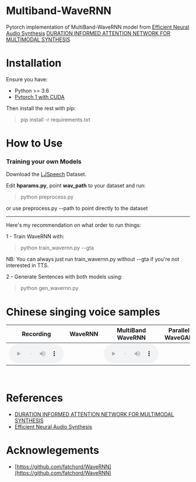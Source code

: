 # Multiband-WaveRNN


Pytorch implementation of MultiBand-WaveRNN model from
[Efficient Neural Audio Synthesis](https://arxiv.org/abs/1802.08435v1)
[DURATION INFORMED ATTENTION NETWORK FOR MULTIMODAL SYNTHESIS](https://arxiv.org/abs/1909.01700)


# Installation

Ensure you have:

* Python >= 3.6
* [Pytorch 1 with CUDA](https://pytorch.org/)

Then install the rest with pip:

> pip install -r requirements.txt

# How to Use

### Training your own Models
Download the [LJSpeech](https://keithito.com/LJ-Speech-Dataset/) Dataset.

Edit **hparams.py**, point **wav_path** to your dataset and run:

> python preprocess.py

or use preprocess.py --path to point directly to the dataset
___

Here's my recommendation on what order to run things:

1 - Train WaveRNN with:

> python train_wavernn.py --gta

NB: You can always just run train_wavernn.py without --gta if you're not interested in TTS.

2 - Generate Sentences with both models using:

> python gen_wavernn.py



# Chinese singing voice samples

<!--
<ruby>猜不透是哪里出了错<rt style="font-size: 15px;">cāi bú tòu shì nǎ lǐ chū le cuò</rt></ruby>
-->

<table><thead>
<tr>
<th style="text-align: center">Recording</th>
<th style="text-align: center">WaveRNN</th>
<th style="text-align: center"><b>MultiBand WaveRNN</b></th>
<th style="text-align: center">Parallel WaveGAN</th>
<th style="text-align: center">FB MelGAN</th>
<th style="text-align: center">HIFI Singer</th>
<th style="text-align: center">NewVocoder</th>
</tr></thead><tbody>
<tr>
<td style="text-align: center"><audio controls style="width: 150px;"><source src="audio
_demo/Recording_700k_steps_2_target.wav" type="audio/wav"></audio></td>

<td style="text-align: center"></td>

<td style="text-align: center"><audio controls style="width: 150px;"><source src="audio
_demo/MBWaveRNN_700k_steps_2_gen_NOT_BATCHED.wav" type="audio/wav"></audio></td>




<td style="text-align: center"></td>
<td style="text-align: center"></td>
<td style="text-align: center"></td>
<td style="text-align: center"></td>
</tr>
</tbody></table>
<br>

# References
* [DURATION INFORMED ATTENTION NETWORK FOR MULTIMODAL SYNTHESIS](https://arxiv.org/abs/1909.01700)
* [Efficient Neural Audio Synthesis](https://arxiv.org/abs/1802.08435v1)

# Acknowlegements

* [https://github.com/fatchord/WaveRNN](https://github.com/fatchord/WaveRNN)
